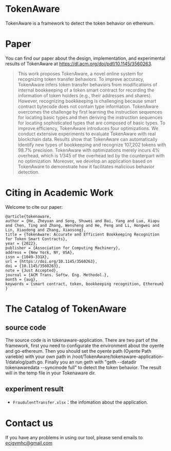 # TokenAware
TokenAware is a framework to detect the token behavior on ethereum.

# Paper
You can find our paper about the design, implementation, and experimental results of TokenAware at https://dl.acm.org/doi/pdf/10.1145/3560263.

> This work proposes TokenAware, a novel online system for recognizing token transfer behaviors. To improve accuracy, TokenAware infers token transfer behaviors from modifications of internal bookkeeping of a token smart contract for recording the information of token holders (e.g., their addresses and shares). However, recognizing bookkeeping is challenging because smart contract bytecode does not contain type information. TokenAware overcomes the challenge by first learning the instruction sequences for locating basic types and then deriving the instruction sequences for locating sophisticated types that are composed of basic types. To improve efficiency, TokenAware introduces four optimizations. We conduct extensive experiments to evaluate TokenAware with real blockchain data. Results show that TokenAware can automatically identify new types of bookkeeping and recognize 107,202 tokens with 98.7% precision. TokenAware with optimizations merely incurs 4% overhead, which is 1/345 of the overhead led by the counterpart with no optimization. Moreover, we develop an application based on TokenAware to demonstrate how it facilitates malicious behavior detection.

# Citing in Academic Work

Welcome to cite our paper:
```shell
@article{tokenaware,
author = {He, Zheyuan and Song, Shuwei and Bai, Yang and Luo, Xiapu and Chen, Ting and Zhang, Wensheng and He, Peng and Li, Hongwei and Lin, Xiaodong and Zhang, Xiaosong},
title = {TokenAware: Accurate and Efficient Bookkeeping Recognition for Token Smart Contracts},
year = {2022},
publisher = {Association for Computing Machinery},
address = {New York, NY, USA},
issn = {1049-331X},
url = {https://doi.org/10.1145/3560263},
doi = {10.1145/3560263},
note = {Just Accepted},
journal = {ACM Trans. Softw. Eng. Methodol.},
month = {aug},
keywords = {smart contract, token, bookkeeping recognition, Ethereum}
}
```

# The Catalog of TokenAware

## source code
The source code is in tokenaware-application. 
There are two part of the framework, first you need to configurate the environment about the oyente and go-ethereum.
Then you should set the oyente path (Oyente Path varieble) with your own path in /root/TokenAware/tokenaware-application-1/datalog/path.go.
Finally you an run geth with "geth --datadir tokenawaredata --syncmode full" to detect the token behavior.
The result will in the temp file in your Tokenaware dir.

## experiment result
 * `FraudulentTransfer.xlsx`：the infomation about the application.
 
 
# Contact us
If you have any problems in using our tool, please send emails to ecjgvmhc@gmail.com

